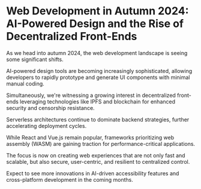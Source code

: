 # Web Development in Autumn 2024: AI-Powered Design and the Rise of Decentralized Front-Ends

As we head into autumn 2024, the web development landscape is seeing some significant shifts.

AI-powered design tools are becoming increasingly sophisticated, allowing developers to rapidly prototype and generate UI components with minimal manual coding.

Simultaneously, we're witnessing a growing interest in decentralized front-ends leveraging technologies like IPFS and blockchain for enhanced security and censorship resistance.

Serverless architectures continue to dominate backend strategies, further accelerating deployment cycles.

While React and Vue.js remain popular, frameworks prioritizing web assembly (WASM) are gaining traction for performance-critical applications.

The focus is now on creating web experiences that are not only fast and scalable, but also secure, user-centric, and resilient to centralized control.

Expect to see more innovations in AI-driven accessibility features and cross-platform development in the coming months.

